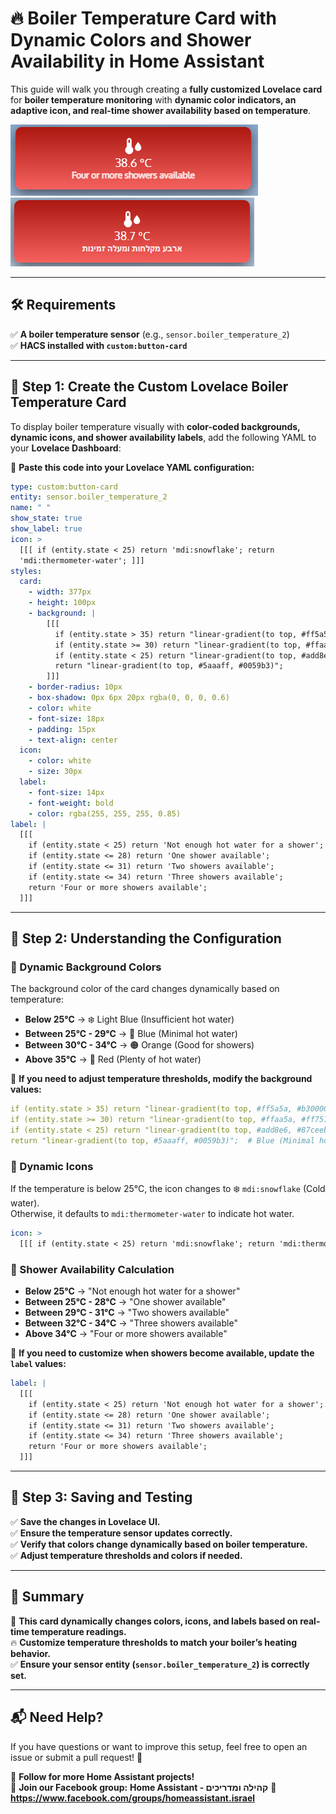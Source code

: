 # 🔥 Boiler Temperature Card with Dynamic Colors and Shower Availability in Home Assistant

This guide will walk you through creating a **fully customized Lovelace card** for **boiler temperature monitoring** with **dynamic color indicators, an adaptive icon, and real-time shower availability based on temperature**.

![Boiler Temperature Card](images/boiler-temp-english.png) ![Boiler Temperature Card](images/boiler-temp-heb.png)

---

## 🛠️ Requirements  
✅ **A boiler temperature sensor** (e.g., `sensor.boiler_temperature_2`)  
✅ **HACS installed with `custom:button-card`**  

---

## 🔹 Step 1: Create the Custom Lovelace Boiler Temperature Card  

To display boiler temperature visually with **color-coded backgrounds, dynamic icons, and shower availability labels**, add the following YAML to your **Lovelace Dashboard**:  

📌 **Paste this code into your Lovelace YAML configuration:**  

```yaml
type: custom:button-card
entity: sensor.boiler_temperature_2
name: " "
show_state: true
show_label: true
icon: >
  [[[ if (entity.state < 25) return 'mdi:snowflake'; return
  'mdi:thermometer-water'; ]]]
styles:
  card:
    - width: 377px
    - height: 100px
    - background: |
        [[[ 
          if (entity.state > 35) return "linear-gradient(to top, #ff5a5a, #b30000)";
          if (entity.state >= 30) return "linear-gradient(to top, #ffaa5a, #ff751a)";
          if (entity.state < 25) return "linear-gradient(to top, #add8e6, #87ceeb)";
          return "linear-gradient(to top, #5aaaff, #0059b3)";
        ]]]
    - border-radius: 10px
    - box-shadow: 0px 6px 20px rgba(0, 0, 0, 0.6)
    - color: white
    - font-size: 18px
    - padding: 15px
    - text-align: center
  icon:
    - color: white
    - size: 30px
  label:
    - font-size: 14px
    - font-weight: bold
    - color: rgba(255, 255, 255, 0.85)
label: |
  [[[ 
    if (entity.state < 25) return 'Not enough hot water for a shower';
    if (entity.state <= 28) return 'One shower available';
    if (entity.state <= 31) return 'Two showers available';
    if (entity.state <= 34) return 'Three showers available';
    return 'Four or more showers available';
  ]]]
```

---

## 🔹 Step 2: Understanding the Configuration  

### 📌 Dynamic Background Colors  

The background color of the card changes dynamically based on temperature:

- **Below 25°C** → ❄️ Light Blue (Insufficient hot water)
- **Between 25°C - 29°C** → 🔵 Blue (Minimal hot water)
- **Between 30°C - 34°C** → 🟠 Orange (Good for showers)
- **Above 35°C** → 🔴 Red (Plenty of hot water)

📌 **If you need to adjust temperature thresholds, modify the background values:**

```yaml
if (entity.state > 35) return "linear-gradient(to top, #ff5a5a, #b30000)";  # Red (Hot water ready)
if (entity.state >= 30) return "linear-gradient(to top, #ffaa5a, #ff751a)"; # Orange (Good showers)
if (entity.state < 25) return "linear-gradient(to top, #add8e6, #87ceeb)";  # Light Blue (Not enough)
return "linear-gradient(to top, #5aaaff, #0059b3)";  # Blue (Minimal hot water)
```

### 📌 Dynamic Icons  

If the temperature is below 25°C, the icon changes to ❄️ `mdi:snowflake` (Cold water).  
Otherwise, it defaults to `mdi:thermometer-water` to indicate hot water.

```yaml
icon: >
  [[[ if (entity.state < 25) return 'mdi:snowflake'; return 'mdi:thermometer-water'; ]]]
```

### 📌 Shower Availability Calculation  

- **Below 25°C** → "Not enough hot water for a shower"
- **Between 25°C - 28°C** → "One shower available"
- **Between 29°C - 31°C** → "Two showers available"
- **Between 32°C - 34°C** → "Three showers available"
- **Above 34°C** → "Four or more showers available"

📌 **If you need to customize when showers become available, update the `label` values:**

```yaml
label: |
  [[[ 
    if (entity.state < 25) return 'Not enough hot water for a shower';
    if (entity.state <= 28) return 'One shower available';
    if (entity.state <= 31) return 'Two showers available';
    if (entity.state <= 34) return 'Three showers available';
    return 'Four or more showers available';
  ]]]
```

---

## 🔹 Step 3: Saving and Testing  

✅ **Save the changes in Lovelace UI.**  
✅ **Ensure the temperature sensor updates correctly.**  
✅ **Verify that colors change dynamically based on boiler temperature.**  
✅ **Adjust temperature thresholds and colors if needed.**  



---

## 🚀 Summary  

🎨 **This card dynamically changes colors, icons, and labels based on real-time temperature readings.**  
🔥 **Customize temperature thresholds to match your boiler’s heating behavior.**  
✅ **Ensure your sensor entity (`sensor.boiler_temperature_2`) is correctly set.**  

---

## 📬 Need Help?  

If you have questions or want to improve this setup, feel free to open an issue or submit a pull request! 🚀  

🔗 **Follow for more Home Assistant projects!**  
📣 **Join our Facebook group:**  **Home Assistant - קהילה ומדריכים** 
🔗 **https://www.facebook.com/groups/homeassistant.israel**  
